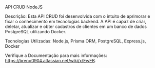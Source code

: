 API CRUD NodeJS

Descrição: Esta API CRUD foi desenvolvida com o intuito de aprimorar e fixar o conhecimento em tecnologias backend. A API é capaz de criar, deletar, atualizar e obter cadastros de clientes em um banco de dados PostgreSQL utilizando Docker.

Tecnologias Utilizadas:
Node.js, Prisma ORM, PostgreSQL, Express.js, Docker

Verifique a Documentação para mais informações: https://breno0904.atlassian.net/wiki/x/EwEB.